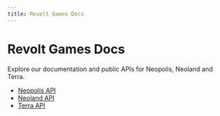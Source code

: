 ```yaml
---
title: Revolt Games Docs
---
```


# Revolt Games Docs

Explore our documentation and public APIs for Neopolis, Neoland and Terra.

- [Neopolis API](/docs/neopolis/intro)
- [Neoland API](/docs/neoland/intro)
- [Terra API](/docs/terra/intro)
